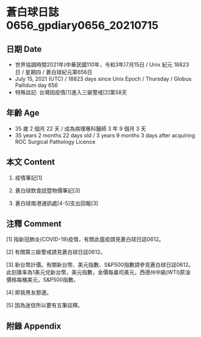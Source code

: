[_metadata_:encoding]: - "utf-8"
[_metadata_:language]: - "zh-Hant-TW"
[_metadata_:fileformat]: - "markdown"
[_metadata_:MIME_type]: - "text/plain"
[_metadata_:markdown_version]: - "commonmark version 0.29"
[_metadata_:markdown_spec]: - "https://spec.commonmark.org/0.29/"

# 蒼白球日誌0656_gpdiary0656_20210715 #

## 日期 Date ##

* 世界協調時間2021年(中華民國110年，令和3年)7月15日 / Unix 紀元 18823 日 / 星期四 / 蒼白球紀元第656日
* July 15, 2021 (UTC) / 18823 days since Unix Epoch / Thursday / Globus Pallidum day 656
* 特殊註記: 台灣因疫情[1]進入三級警戒[2]第58天

## 年齡 Age ##

* 35 歲 2 個月 22 天 / 成為病理專科醫師 3 年 9 個月 3 天
* 35 years 2 months 22 days old / 3 years 9 months 3 days after acquiring ROC Surgical Pathology Licence

## 本文 Content ##

1. 疫情筆記[1]

    
2. 蒼白球飲食誌暨物價筆記[3]

    
3. 蒼白球南港通訊處[4-5]支出回報[3]

    

## 注釋 Comment ##

[1] 指新冠肺炎(COVID-19)疫情，有關此瘟疫請見蒼白球日誌0612。


[2] 有關第三級警戒請見蒼白球日誌0612。


[3] 新台幣計價。有關新台幣、美元指數、S&P500指數請參見蒼白球日誌0612。此刻匯率為1美元兌新台幣，美元指數，金價每盎司美元，西德州中級(WTI)原油價格每桶美元，S&P500指數。


[4] 即我男友那邊。


[5] 因為迷信所以要有五筆註釋。



## 附錄 Appendix ##

